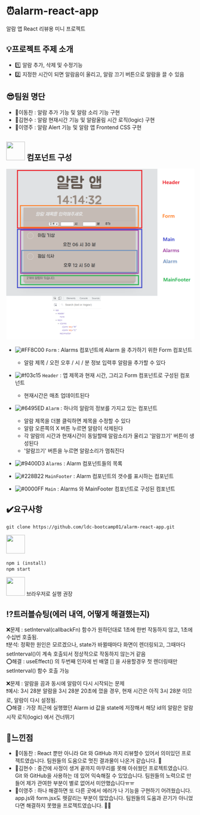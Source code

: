 # :alarm_clock:alarm-react-app
알람 앱 React 리뷰용 미니 프로젝트

## :bulb:프로젝트 주제 소개
- :one: 알람 추가, 삭제 및 수정기능
- :two: 지정한 시간이 되면 알람음이 울리고, 알람 끄기 버튼으로 알람을 끌 수 있음

## :sunglasses:팀원 명단
- :man:이동찬 : 알람 추가 기능 및 알람 소리 기능 구현
- :man:김현수 : 알람 현재시간 기능 및 알람울림 시간 로직(logic) 구현
- :woman:이영주 : 알람 Alert 기능 및 알람 앱 Frontend CSS 구현

## <img src="https://icongr.am/devicon/react-original-wordmark.svg?size=128&color=currentColor" width="50" height="50"/> 컴포넌트 구성

![React Component Chart](/public/react_component_chart.png "React Component Chart")

- ![#FF8C00](https://via.placeholder.com/15/FF8C00/FF8C00.png) `Form` : Alarms 컴포넌트에 Alarm 을 추가하기 위한 Form 컴포넌트
  - 알람 제목 / 오전 오후 / 시 / 분 정보 입력후 알람을 추가할 수 있다

- ![#f03c15](https://via.placeholder.com/15/f03c15/f03c15.png) `Header` : 앱 제목과 현재 시간, 그리고 Form 컴포넌트로 구성된 컴포넌트
  - 현재시간은 매초 업데이트된다

- ![#6495ED](https://via.placeholder.com/15/6495ED/6495ED.png) `Alarm` : 하나의 알람의 정보를 가지고 있는 컴포넌트
  - 알람 제목을 더블 클릭하면 제목을 수정할 수 있다
  - 알람 오른쪽의 X 버튼 누르면 알람이 삭제된다
  - 각 알람의 시간과 현재시간이 동일할때 알람소리가 울리고 '알람끄기' 버튼이 생성된다
  - '알람끄기' 버튼을 누르면 알람소리가 멈춰진다

- ![#9400D3](https://via.placeholder.com/15/9400D3/9400D3.png) `Alarms` : Alarm 컴포넌트들의 목록

- ![#228B22](https://via.placeholder.com/15/228B22/228B22.png) `MainFooter` : Alarm 컴포넌트의 갯수를 표시하는 컴포넌트

- ![#0000FF](https://via.placeholder.com/15/0000FF/0000FF.png) `Main` : Alarms 와 MainFooter 컴포넌트로 구성된 컴포넌트

## :heavy_check_mark:요구사항

```
git clone https://github.com/ldc-bootcamp01/alarm-react-app.git
```

<img src="https://icongr.am/devicon/npm-original-wordmark.svg?size=128&color=currentColor" width="50" height="50" />

```
npm i (install)
npm start
```

<img src="https://icongr.am/devicon/chrome-original.svg?size=128&color=currentColor" width="50" height="50" /> 브라우저로 실행 권장

## :interrobang:트러블슈팅(에러 내역, 어떻게 해결했는지)
:x:문제 : setInterval(callbackFn) 함수가 원하던대로 1초에 한번 작동하지 않고, 1초에 수십번 호출됨.<br/>
:exclamation:분석: 정확한 원인은 모르겠으나, state가 바뀔때마다 화면이 렌더링되고, 그때마다 setInterval()이 계속 호출되서 정상적으로 작동하지 않는거 같음<br/>
:o:해결 : useEffect() 의 두번째 인자에 빈 배열 [] 을 사용할경우 첫 렌더링때만 setInterval() 함수 호출 가능
  
:x:문제 : 알람을 끔과 동시에 알람이 다시 시작되는 문제<br/>
:exclamation:예시: 3시 28분 알람을 3시 28분 20초에 껐을 경우, 현재 시간은 아직 3시 28분 이므로, 알람이 다시 설정됨.<br/>
:o:해결 : 가장 최근에 실행했던 Alarm id 값을 state에 저장해서 해당 id의 알람은 알람 시작 로직(logic) 에서 건너뛰기

## :rainbow:느낀점
- :man:이동찬 : React 뿐만 아니라 Git 와 GitHub 까지 리뷰할수 있어서 의미있던 프로젝트였습니다. 팀원들의 도움으로 멋진 결과물이 나온거 같습니다. :clap:
- :man:김현수 : 중간에 사정이 생겨 끝까지 마무리를 못해 아쉬웠던 프로젝트였습니다. Git 와 GitHub을 사용하는 데 있어 익숙해질 수 있었습니다. 팀원들의 노력으로 만들어 제가 관여한 부분이 별로 없어서 미안했습니다ㅠㅠ
- :woman:이영주 : 하나 해결하면 또 다른 곳에서 에러가 나 기능을 구현하기 어려웠습니다. app.js와 form.jsx도 헷갈리는 부분이 많았습니다. 팀원들의 도움과 끈기가 아니었다면 해결하지 못했을 프로젝트였습니다. 🙇‍♀️

